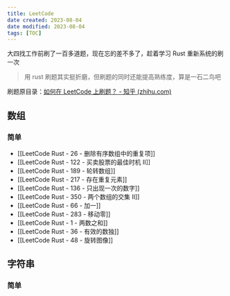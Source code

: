 ```yaml
---
title: LeetCode
date created: 2023-08-04
date modified: 2023-08-04
tags: [TOC]
---
```


大四找工作前刷了一百多道题，现在忘的差不多了，趁着学习 Rust 重新系统的刷一次

> 用 rust 刷题其实挺折磨，但刷题的同时还能提高熟练度，算是一石二鸟吧

刷题原目录：[如何在 LeetCode 上刷题？ - 知乎 (zhihu.com)](https://www.zhihu.com/question/266888066/answer/2828886867)

## 数组
### 简单
- [[LeetCode Rust - 26 - 删除有序数组中的重复项]]
- [[LeetCode Rust - 122 - 买卖股票的最佳时机 II]]
- [[LeetCode Rust - 189 - 轮转数组]]
- [[LeetCode Rust - 217 - 存在重复元素]]
- [[LeetCode Rust - 136 - 只出现一次的数字]]
- [[LeetCode Rust - 350 - 两个数组的交集 II]]
- [[LeetCode Rust - 66 - 加一]]
- [[LeetCode Rust - 283 - 移动零]]
- [[LeetCode Rust - 1 - 两数之和]]
- [[LeetCode Rust - 36 - 有效的数独]]
- [[LeetCode Rust - 48 - 旋转图像]]

## 字符串
### 简单
